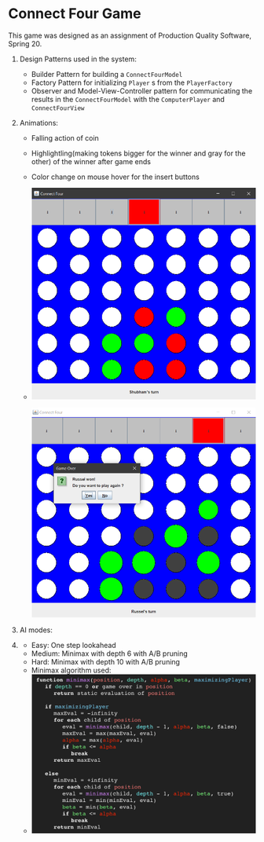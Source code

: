 # Connect Four Game

This game was designed as an assignment of Production Quality Software, Spring 20.

1. Design Patterns used in the system:

   * Builder Pattern for building a `ConnectFourModel`
   * Factory Pattern for initializing `Player` s from the `PlayerFactory`
   * Observer and Model-View-Controller pattern for communicating the results in the `ConnectFourModel` with the `ComputerPlayer` and `ConnectFourView`

2. Animations:

   * Falling action of coin

   * Highlightling(making tokens bigger for the winner and gray for the other) of the winner after game ends

   * Color change on mouse hover for the insert buttons

   * ![Screenshot (3)](/images/UI1.png)

     ![Screenshot (4)](/images/UI2.png)

3. AI modes:

4. - Easy: One step lookahead
   - Medium: Minimax with depth 6 with A/B pruning
   - Hard: Minimax with depth 10 with A/B pruning
   - Minimax algorithm used:
   - ![minimax](/images/minimax.png)

